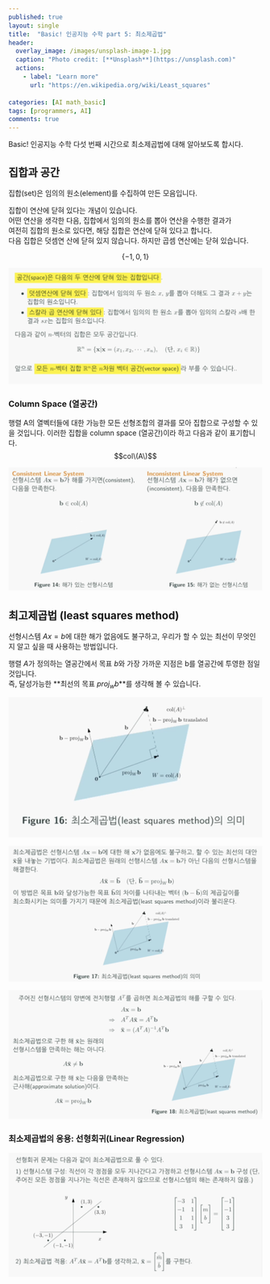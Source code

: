 ```yaml
---
published: true
layout: single
title:  "Basic! 인공지능 수학 part 5: 최소제곱법"
header:
  overlay_image: /images/unsplash-image-1.jpg
  caption: "Photo credit: [**Unsplash**](https://unsplash.com)"
  actions:
    - label: "Learn more"
      url: "https://en.wikipedia.org/wiki/Least_squares"
      
categories: [AI math_basic]
tags: [programmers, AI]
comments: true
---
```


Basic! 인공지능 수학 다섯 번째 시간으로 최소제곱법에 대해 알아보도록 합시다. 

## 집합과 공간 

집합(set)은 임의의 원소(element)를 수집하여 만든 모음입니다.

집합이 연산에 닫혀 있다는 개념이 있습니다.  
어떤 연산을 생각한 다음, 집합에서 임의의 원소를 뽑아 연산을 수행한 결과가  
여전히 집합의 원소로 있다면, 해당 집합은 연산에 닫혀 있다고 합니다.  
다음 집합은 덧셈연 산에 닫혀 있지 않습니다. 하지만 곱셈 연산에는 닫혀 있습니다.  

$$\{-1, 0, 1\}$$

![](/images/2020-12/lsm/1.png)

### Column Space (열공간)

행렬 A의 열벡터들에 대한 가능한 모든 선형조합의 결과를 모아 집합으로 구성할 수 있을 것입니다.
이러한 집합을 column space (열공간)이라 하고 다음과 같이 표기합니다. 
$$col\(A\)$$

![](/images/2020-12/lsm/2.png)

## 최고제곱법 (least squares method)

선형시스템 $Ax = b$에 대한 해가 없음에도 불구하고, 우리가 할 수 있는 최선이 무엇인지 알고 싶을 때 사용하는 방법입니다. 

행렬 $A$가 정의하는 열공간에서 목표 $b$와 가장 가까운 지점은 b를 열공간에 투영한 점일 것입니다.  
즉, 달성가능한 **최선의 목표 $proj_wb$**를 생각해 볼 수 있습니다. 

![](/images/2020-12/lsm/3.png)

![](/images/2020-12/lsm/4.png)

![](/images/2020-12/lsm/5.png)

### 최소제곱법의 응용: 선형회귀(Linear Regression)

![](/images/2020-12/lsm/6.png)
